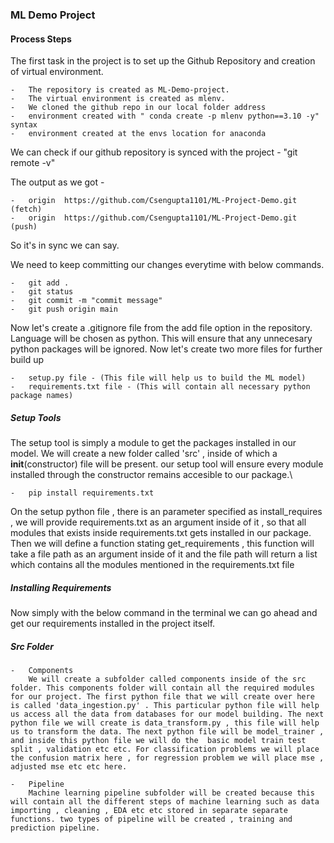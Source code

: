 ### ML Demo Project

#### Process Steps

The first task in the project is to set up the Github Repository and creation of virtual environment. 

    -   The repository is created as ML-Demo-project.
    -   The virtual environment is created as mlenv.
    -   We cloned the github repo in our local folder address
    -   environment created with " conda create -p mlenv python==3.10 -y" syntax
    -   environment created at the envs location for anaconda

We can check if our github repository is synced with the project - "git remote -v"

The output as we got - 

    -   origin  https://github.com/Csengupta1101/ML-Project-Demo.git (fetch)
    -   origin  https://github.com/Csengupta1101/ML-Project-Demo.git (push)

So it's in sync we can say. 

We need to keep committing our changes everytime with below commands.

    -   git add .
    -   git status
    -   git commit -m "commit message"
    -   git push origin main

Now let's create a .gitignore file from the add file option in the repository. Language will be chosen as python. This will ensure that any unnecesary python packages will be ignored.
Now let's create two more files for further build up 

    -   setup.py file - (This file will help us to build the ML model)
    -   requirements.txt file - (This will contain all necessary python package names)

##### Setup Tools

The setup tool is simply a module to get the packages installed in our model. We will create a new folder called 'src' , inside of which a __init__(constructor) file will be present. our setup tool will ensure every module installed through the constructor remains accesible to our package.\

    -   pip install requirements.txt

On the setup python file , there is an parameter specified as install_requires , we will provide requirements.txt as an argument inside of it , so that all modules that exists inside requirements.txt gets installed in our package. Then we will define a function stating get_requirements , this function will take a file path as an argument inside of it and the file path will return a list which contains all the modules mentioned in the requirements.txt file

##### Installing Requirements

Now simply with the below command in the terminal we can go ahead and get our requirements installed in the project itself.

##### Src Folder 

    -   Components
        We will create a subfolder called components inside of the src folder. This components folder will contain all the required modules for our project. The first python file that we will create over here is called 'data_ingestion.py' . This particular python file will help us access all the data from databases for our model building. The next python file we will create is data_transform.py , this file will help us to transform the data. The next python file will be model_trainer , and inside this python file we will do the  basic model train test split , validation etc etc. For classification problems we will place the confusion matrix here , for regression problem we will place mse , adjusted mse etc etc here.

    -   Pipeline
        Machine learning pipeline subfolder will be created because this will contain all the different steps of machine learning such as data importing , cleaning , EDA etc etc stored in separate separate functions. two types of pipeline will be created , training and prediction pipeline.



